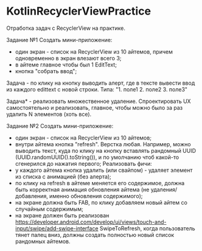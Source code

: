 # KotlinRecyclerViewPractice

Отработка задач с RecyclerView на практике.

Задание №1 
Создать мини-приложение:
- один экран - список на RecyclerView из 10 айтемов, причем одновременно в экран влезают всего 3;
- в айтеме главное чтобы был 1 EditText;
- кнопка "собрать ввод";

Задача - по клику на кнопку выводить алерт, где в тексте вывести ввод из каждого edittext с новой строки.
Типа: "1. поле1
       2. поле2
       3. поле3"

Задача* - реализовать множественное удаление. Спроектировать UX самостоятельно и реализовать, главное, чтобы можно было за раз удалить N элементов (хоть все).

Задание №2 
Создать мини-приложение:
- один экран - список на RecyclerView из 10 айтемов;
- внутри айтема кнопка "refresh". Верстка любая. Например, можно выводить текст, куда по клику на кнопку вставлять рандомный UUID (UUID.randomUUID().toString()), и по умолчанию чтоб какой-то сгенерился до нажатия первого;
  Реализовать фичи:
- у каждого айтема кнопка удалить (или свайпом) - удаляет элемент из списка с анимацией (без алерта);
- по клику на refresh в айтеме меняется его содержимое, должна быть корректная анимация обновления айтема (не удаления/добавления, именно обновления содержимого);
- на экране должна быть FAB, по клику добавляем новый айтем со случайным содержимым;
- на экране должен быть реализован https://developer.android.com/develop/ui/views/touch-and-input/swipe/add-swipe-interface SwipeToRefresh, когда пользователь тянет палец вниз, должны создать полностью новый список рандомных айтемов.
